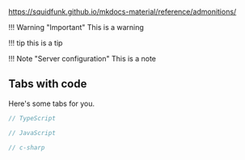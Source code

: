 https://squidfunk.github.io/mkdocs-material/reference/admonitions/

!!! Warning "Important"
    This is a warning

!!! tip
    this is a tip

!!! Note "Server configuration"
    This is a note

## Tabs with code

Here's some tabs for you.

```typescript fct_label="TypeScript"
// TypeScript
```

```javascript fct_label="JavaScript"
// JavaScript
```

```csharp fct_label="C#"
// c-sharp
```
